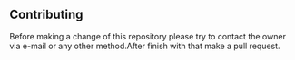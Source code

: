 ## Contributing
Before making a change of this repository please try to contact the owner via e-mail or any other method.After finish with that make a pull request.
